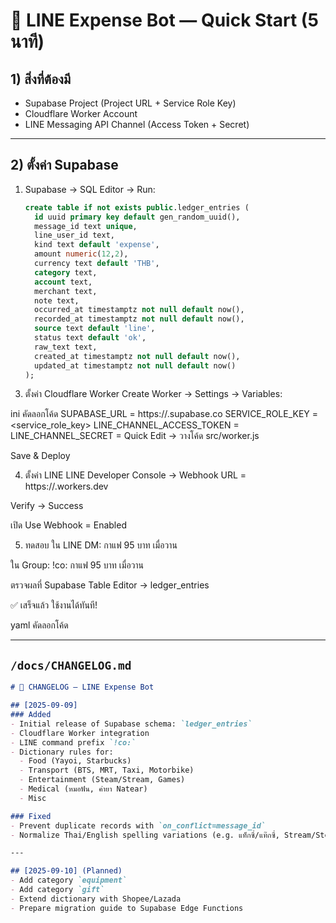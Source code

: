 # 🚀 LINE Expense Bot — Quick Start (5 นาที)

## 1) สิ่งที่ต้องมี
- Supabase Project (Project URL + Service Role Key)
- Cloudflare Worker Account
- LINE Messaging API Channel (Access Token + Secret)

---

## 2) ตั้งค่า Supabase
1. Supabase → SQL Editor → Run:
   ```sql
   create table if not exists public.ledger_entries (
     id uuid primary key default gen_random_uuid(),
     message_id text unique,
     line_user_id text,
     kind text default 'expense',
     amount numeric(12,2),
     currency text default 'THB',
     category text,
     account text,
     merchant text,
     note text,
     occurred_at timestamptz not null default now(),
     recorded_at timestamptz not null default now(),
     source text default 'line',
     status text default 'ok',
     raw_text text,
     created_at timestamptz not null default now(),
     updated_at timestamptz not null default now()
   );
3) ตั้งค่า Cloudflare Worker
Create Worker → Settings → Variables:

ini
คัดลอกโค้ด
SUPABASE_URL = https://<project>.supabase.co
SERVICE_ROLE_KEY = <service_role_key>
LINE_CHANNEL_ACCESS_TOKEN = <token>
LINE_CHANNEL_SECRET = <secret>
Quick Edit → วางโค้ด src/worker.js

Save & Deploy

4) ตั้งค่า LINE
LINE Developer Console → Webhook URL = https://<worker>.workers.dev

Verify → Success

เปิด Use Webhook = Enabled

5) ทดสอบ
ใน LINE DM: กาแฟ 95 บาท เมื่อวาน

ใน Group: !co: กาแฟ 95 บาท เมื่อวาน

ตรวจผลที่ Supabase Table Editor → ledger_entries

✅ เสร็จแล้ว ใช้งานได้ทันที!

yaml
คัดลอกโค้ด

---

## `/docs/CHANGELOG.md`

```markdown
# 📜 CHANGELOG — LINE Expense Bot

## [2025-09-09]
### Added
- Initial release of Supabase schema: `ledger_entries`
- Cloudflare Worker integration
- LINE command prefix `!co:`
- Dictionary rules for:
  - Food (Yayoi, Starbucks)
  - Transport (BTS, MRT, Taxi, Motorbike)
  - Entertainment (Steam/Stream, Games)
  - Medical (หมอฟัน, ค่ายา Natear)
  - Misc

### Fixed
- Prevent duplicate records with `on_conflict=message_id`
- Normalize Thai/English spelling variations (e.g. แท็กซี่/แท๊กซี่, Stream/Steam)

---

## [2025-09-10] (Planned)
- Add category `equipment`
- Add category `gift`
- Extend dictionary with Shopee/Lazada
- Prepare migration guide to Supabase Edge Functions
